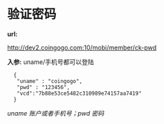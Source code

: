 # 验证密码 #

**url:**

  http://dev2.coingogo.com:10/mobi/member/ck-pwd

**入参:**
uname/手机号都可以登陆

      {
       "uname" : "coingogo",
       "pwd" : "123456",
       "vcd":"7b88e53ce5482c310989e74157aa7419"
      }

*uname 账户或者手机号；pwd 密码*

